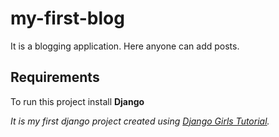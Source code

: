 # my-first-blog
It is a blogging application. Here anyone can add posts.
## Requirements
To run this project install **Django**

*It is my first django project created using [Django Girls Tutorial](https://www.djangogirls.org).*

